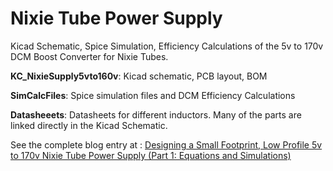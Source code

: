 # Nixie Tube Power Supply

Kicad Schematic, Spice Simulation, Efficiency Calculations of the 5v to 170v DCM Boost Converter for Nixie Tubes.   

__KC_NixieSupply5vto160v__:  Kicad schematic, PCB layout, BOM 

__SimCalcFiles__:  Spice simulation files and DCM Efficiency Calculations

__Datasheeets__: Datasheets for different inductors.  Many of the parts are linked directly in the Kicad Schematic.   

See the complete blog entry at :  [Designing a Small Footprint, Low Profile 5v to 170v Nixie Tube Power Supply   (Part 1: Equations and Simulations)](http://surfncircuits.com/2017/07/23/teardown-and-repair-of-the-simply-designed-bmw-e36-glovebox-flashlight/ )
